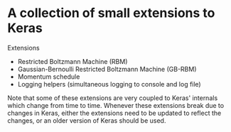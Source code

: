 # A collection of small extensions to Keras

Extensions

- Restricted Boltzmann Machine (RBM)
- Gaussian-Bernoulli Restricted Boltzmann Machine (GB-RBM)
- Momentum schedule
- Logging helpers (simultaneous logging to console and log file)

Note that some of these extensions are very coupled to Keras' internals which change from time to time. Whenever these extensions break due to changes in Keras, either the extensions need to be updated to reflect the changes, or an older version of Keras should be used.
